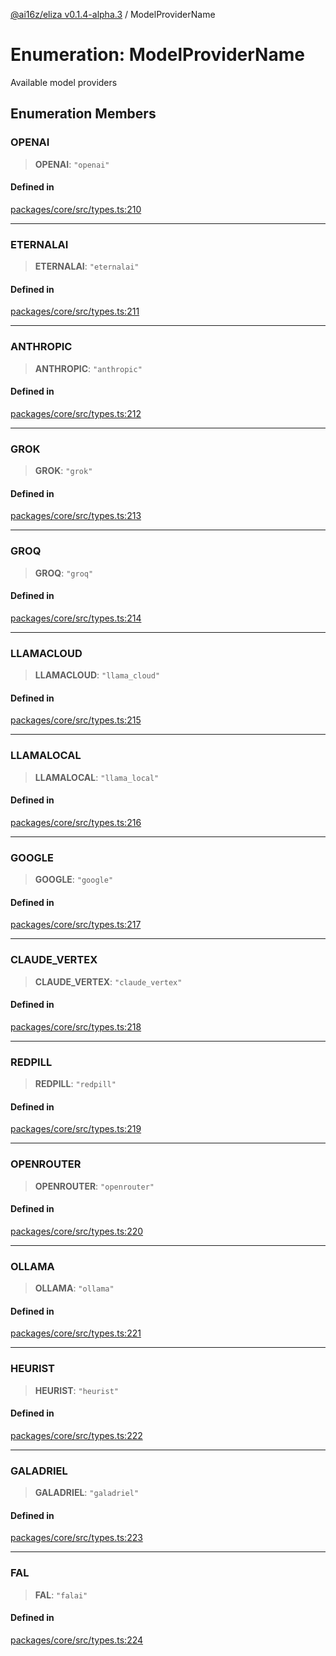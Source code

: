 [@ai16z/eliza v0.1.4-alpha.3](../index.md) / ModelProviderName

# Enumeration: ModelProviderName

Available model providers

## Enumeration Members

### OPENAI

> **OPENAI**: `"openai"`

#### Defined in

[packages/core/src/types.ts:210](https://github.com/ai16z/eliza/blob/main/packages/core/src/types.ts#L210)

***

### ETERNALAI

> **ETERNALAI**: `"eternalai"`

#### Defined in

[packages/core/src/types.ts:211](https://github.com/ai16z/eliza/blob/main/packages/core/src/types.ts#L211)

***

### ANTHROPIC

> **ANTHROPIC**: `"anthropic"`

#### Defined in

[packages/core/src/types.ts:212](https://github.com/ai16z/eliza/blob/main/packages/core/src/types.ts#L212)

***

### GROK

> **GROK**: `"grok"`

#### Defined in

[packages/core/src/types.ts:213](https://github.com/ai16z/eliza/blob/main/packages/core/src/types.ts#L213)

***

### GROQ

> **GROQ**: `"groq"`

#### Defined in

[packages/core/src/types.ts:214](https://github.com/ai16z/eliza/blob/main/packages/core/src/types.ts#L214)

***

### LLAMACLOUD

> **LLAMACLOUD**: `"llama_cloud"`

#### Defined in

[packages/core/src/types.ts:215](https://github.com/ai16z/eliza/blob/main/packages/core/src/types.ts#L215)

***

### LLAMALOCAL

> **LLAMALOCAL**: `"llama_local"`

#### Defined in

[packages/core/src/types.ts:216](https://github.com/ai16z/eliza/blob/main/packages/core/src/types.ts#L216)

***

### GOOGLE

> **GOOGLE**: `"google"`

#### Defined in

[packages/core/src/types.ts:217](https://github.com/ai16z/eliza/blob/main/packages/core/src/types.ts#L217)

***

### CLAUDE\_VERTEX

> **CLAUDE\_VERTEX**: `"claude_vertex"`

#### Defined in

[packages/core/src/types.ts:218](https://github.com/ai16z/eliza/blob/main/packages/core/src/types.ts#L218)

***

### REDPILL

> **REDPILL**: `"redpill"`

#### Defined in

[packages/core/src/types.ts:219](https://github.com/ai16z/eliza/blob/main/packages/core/src/types.ts#L219)

***

### OPENROUTER

> **OPENROUTER**: `"openrouter"`

#### Defined in

[packages/core/src/types.ts:220](https://github.com/ai16z/eliza/blob/main/packages/core/src/types.ts#L220)

***

### OLLAMA

> **OLLAMA**: `"ollama"`

#### Defined in

[packages/core/src/types.ts:221](https://github.com/ai16z/eliza/blob/main/packages/core/src/types.ts#L221)

***

### HEURIST

> **HEURIST**: `"heurist"`

#### Defined in

[packages/core/src/types.ts:222](https://github.com/ai16z/eliza/blob/main/packages/core/src/types.ts#L222)

***

### GALADRIEL

> **GALADRIEL**: `"galadriel"`

#### Defined in

[packages/core/src/types.ts:223](https://github.com/ai16z/eliza/blob/main/packages/core/src/types.ts#L223)

***

### FAL

> **FAL**: `"falai"`

#### Defined in

[packages/core/src/types.ts:224](https://github.com/ai16z/eliza/blob/main/packages/core/src/types.ts#L224)
